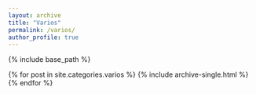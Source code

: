 ```yaml
---
layout: archive
title: "Varios"
permalink: /varios/
author_profile: true
---
```


{% include base_path %}

{% for post in site.categories.varios %}
  {% include archive-single.html %}
{% endfor %}
